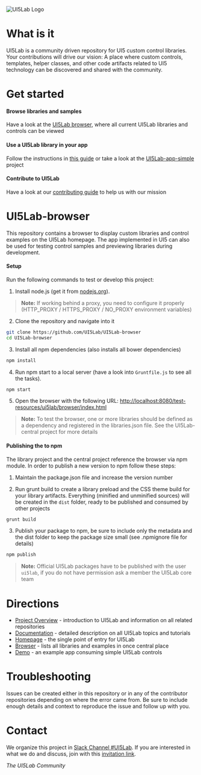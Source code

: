 ![UI5Lab Logo](https://github.com/UI5Lab/UI5Lab-central/raw/master/docs/UI5LabLogoPhoenix.png)

# What is it

UI5Lab is a community driven repository for UI5 custom control libraries. Your contributions will drive our vision: A place where custom controls, templates, helper classes, and other code artifacts related to UI5 technology can be discovered and shared with the community. 

# Get started

#### Browse libraries and samples
Have a look at the [UI5Lab browser](https://ui5lab.io/browser), where all current UI5Lab libraries and controls can be viewed

#### Use a UI5Lab library in your app
Follow the instructions in [this guide](https://ui5lab.github.io/UI5Lab-docs/#/how_to/consume_library) or take a look at the [UI5Lab-app-simple](https://github.com/UI5Lab/UI5Lab-app-simple) project 

#### Contribute to UI5Lab
Have a look at our [contributing guide](https://ui5lab.github.io/UI5Lab-docs/#/how_to/contribute_custom_control_library) to help us with our mission

# UI5Lab-browser

This repository contains a browser to display custom libraries and control examples on the UI5Lab homepage. The app implemented in UI5 can also be used for testing control samples and previewing libraries during development.

#### Setup

Run the following commands to test or develop this project:

1. Install node.js (get it from [nodejs.org](http://nodejs.org/)).

> **Note:** If working behind a proxy, you need to configure it properly (HTTP_PROXY / HTTPS_PROXY / NO_PROXY environment variables)

2. Clone the repository and navigate into it

```sh
git clone https://github.com/UI5Lab/UI5Lab-browser
cd UI5Lab-browser
```

3. Install all npm dependencies (also installs all bower dependencies)

```sh
npm install
```

4. Run npm start to a local server (have a look into `Gruntfile.js` to see all the tasks).

```sh
npm start
```

5. Open the browser with the following URL: [http://localhost:8080/test-resources/ui5lab/browser/index.html](http://localhost:8080/test-resources/ui5lab/browser/index.html)

> **Note:** To test the browser, one or more libraries should be defined as a dependency and registered in the libraries.json file. See the UI5Lab-central project for more details

#### Publishing the to npm

The library project and the central project reference the browser via npm module. In order to publish a new version to npm follow these steps:

1. Maintain the package.json file and increase the version number


2. Run grunt build to create a library preload and the CSS theme build for your library artifacts. Everything (minified and unminified sources) will be created in the ```dist``` folder, ready to be published and consumed by other projects

```sh
grunt build
```

3. Publish your package to npm, be sure to include only the metadata and the dist folder to keep the package size small (see .npmignore file for details) 

```sh
npm publish
```

> **Note:**  Official UI5Lab packages have to be published with the user ```ui5lab```, if you do not have permission ask a member the UI5Lab core team 

# Directions 

* [Project Overview](https://ui5lab.github.io/UI5Lab-docs/#/general/overview) - introduction to UI5Lab and information on all related repositories
* [Documentation](https://ui5lab.github.io/UI5Lab-docs/#/) - detailed description on all UI5Lab topics and tutorials   
* [Homepage](https://ui5lab.io) - the single point of entry for UI5Lab
* [Browser](https://ui5lab.io/browser) - lists all libraries and examples in once central place
* [Demo](https://ui5lab.github.io/UI5Lab-app-simple/index.html) - an example app consuming simple UI5Lab controls

# Troubleshooting
Issues can be created either in this repository or in any of the contributor repositories depending on where the error came from.
Be sure to include enough details and context to reproduce the issue and follow up with you. 

# Contact
We organize this project in [Slack Channel #UI5Lab](https://openui5.slack.com/messages/UI5lab).
If you are interested in what we do and discuss, join with this [invitation link](http://slackui5invite.herokuapp.com/).

*The UI5Lab Community*
